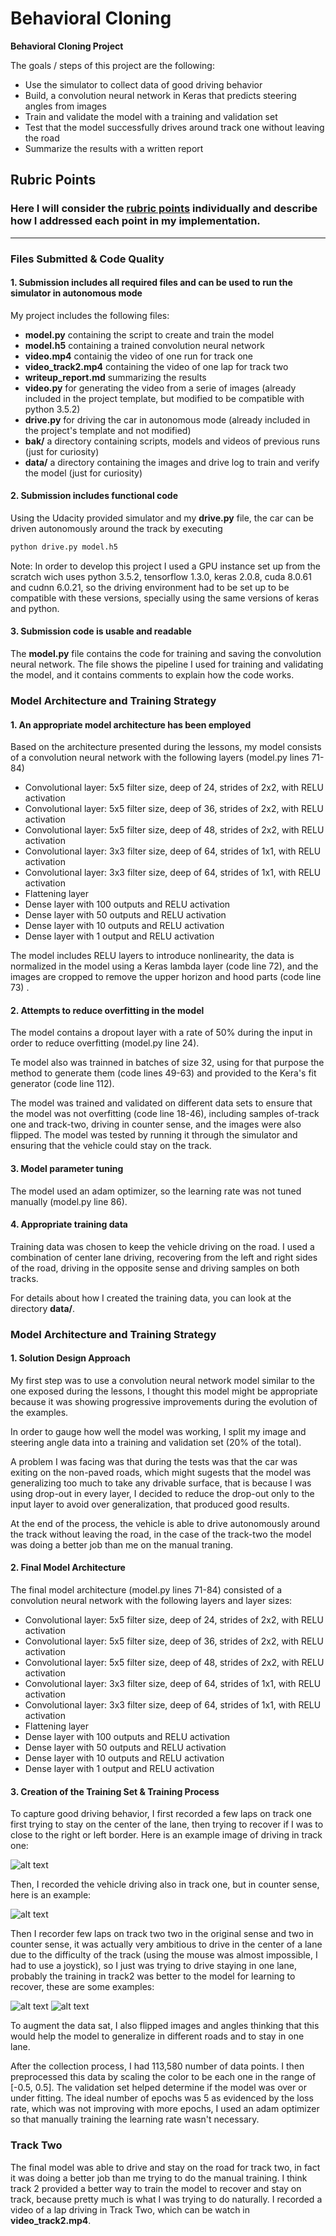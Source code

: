 # **Behavioral Cloning** 


**Behavioral Cloning Project**

The goals / steps of this project are the following:

* Use the simulator to collect data of good driving behavior
* Build, a convolution neural network in Keras that predicts steering angles from images
* Train and validate the model with a training and validation set
* Test that the model successfully drives around track one without leaving the road
* Summarize the results with a written report


[//]: # (Image References)

[image1]: ./examples/track1.jpg "Driving on Track 1"
[image2]: ./examples/track1_counter_sense.jpg "Driving on Track 1 - Counter Sense"
[image3]: ./examples/track2.jpg "Driving on Track 2"
[image4]: ./examples/track2_counter_sense.jpg "Driving on Track 2 - Counter Sense"


## Rubric Points
### Here I will consider the [rubric points](https://review.udacity.com/#!/rubrics/432/view) individually and describe how I addressed each point in my implementation.  

---
### Files Submitted & Code Quality

#### 1. Submission includes all required files and can be used to run the simulator in autonomous mode

My project includes the following files:
* **model.py** containing the script to create and train the model
* **model.h5** containing a trained convolution neural network
* **video.mp4** containig the video of one run for track one
* **video_track2.mp4** containing the video of one lap for track two
* **writeup_report.md** summarizing the results
* **video.py** for generating the video from a serie of images (already included in the project template, but modified to be compatible with python 3.5.2)
* **drive.py** for driving the car in autonomous mode (already included in the project's template and not modified)
* **bak/** a directory containing scripts, models and videos of previous runs (just for curiosity)
* **data/** a directory containing the images and drive log to train and verify the model (just for curiosity)

#### 2. Submission includes functional code
Using the Udacity provided simulator and my **drive.py** file, the car can be driven autonomously around the track by executing 
```sh
python drive.py model.h5
```

Note: In order to develop this project I used a GPU instance set up from the scratch wich uses python 3.5.2, tensorflow 1.3.0,  keras 2.0.8, cuda 8.0.61 and cudnn 6.0.21, so the driving environment had to be set up to be compatible with these versions, specially using the same versions of keras and python. 

#### 3. Submission code is usable and readable

The **model.py** file contains the code for training and saving the convolution neural network. The file shows the pipeline I used for training and validating the model, and it contains comments to explain how the code works.

### Model Architecture and Training Strategy

#### 1. An appropriate model architecture has been employed

Based on the architecture presented during the lessons, my model consists of a convolution neural network with the following layers (model.py lines 71-84)

* Convolutional layer: 5x5 filter size, deep of  24, strides of 2x2,  with RELU activation
* Convolutional layer: 5x5 filter size, deep of  36, strides of 2x2,  with RELU activation
* Convolutional layer: 5x5 filter size, deep of  48, strides of 2x2,  with RELU activation
* Convolutional layer: 3x3 filter size, deep of  64, strides of 1x1,  with RELU activation
* Convolutional layer: 3x3 filter size, deep of  64, strides of 1x1,  with RELU activation
* Flattening layer
* Dense layer with 100 outputs and RELU activation
* Dense layer with 50 outputs and RELU activation
* Dense layer with 10 outputs and RELU activation
* Dense layer with 1 output and RELU activation

The model includes RELU layers to introduce nonlinearity, the data is normalized in the model using a Keras lambda layer (code line 72), and the images are cropped to remove the upper horizon and hood parts (code line 73) . 

#### 2. Attempts to reduce overfitting in the model

The model contains a dropout layer with a rate of 50% during the input in order to reduce overfitting (model.py line 24).

Te model also was trainned in batches of size 32, using for that purpose the method to generate them (code lines 49-63) and provided to the Kera's fit generator (code line 112). 

The model was trained and validated on different data sets to ensure that the model was not overfitting (code line 18-46), including samples of-track one and track-two, driving in counter sense, and the images were also flipped. The model was tested by running it through the simulator and ensuring that the vehicle could stay on the track.

#### 3. Model parameter tuning

The model used an adam optimizer, so the learning rate was not tuned manually (model.py line 86).

#### 4. Appropriate training data

Training data was chosen to keep the vehicle driving on the road. I used a combination of center lane driving, recovering from the left and right sides of the road, driving in the opposite sense and driving samples on both tracks.

For details about how I created the training data, you can look at the directory **data/**. 

### Model Architecture and Training Strategy

#### 1. Solution Design Approach

My first step was to use a convolution neural network model similar to the one exposed during the lessons, I thought this model might be appropriate because it was showing progressive improvements during the evolution of the examples.

In order to gauge how well the model was working, I split my image and steering angle data into a training and validation set (20% of the total).

A problem I was facing was that during the tests was that the car was exiting on the non-paved roads, which might sugests that the model was generalizing too much to take any drivable surface, that is because I was using drop-out in every layer, I decided to reduce the drop-out only to the input layer to avoid over generalization, that produced good results.

At the end of the process, the vehicle is able to drive autonomously around the track without leaving the road, in the case of the track-two the model was doing a better job than me on the manual traning.

#### 2. Final Model Architecture

The final model architecture (model.py lines 71-84) consisted of a convolution neural network with the following layers and layer sizes:

* Convolutional layer: 5x5 filter size, deep of  24, strides of 2x2,  with RELU activation
* Convolutional layer: 5x5 filter size, deep of  36, strides of 2x2,  with RELU activation
* Convolutional layer: 5x5 filter size, deep of  48, strides of 2x2,  with RELU activation
* Convolutional layer: 3x3 filter size, deep of  64, strides of 1x1,  with RELU activation
* Convolutional layer: 3x3 filter size, deep of  64, strides of 1x1,  with RELU activation
* Flattening layer
* Dense layer with 100 outputs and RELU activation
* Dense layer with 50 outputs and RELU activation
* Dense layer with 10 outputs and RELU activation
* Dense layer with 1 output and RELU activation


#### 3. Creation of the Training Set & Training Process

To capture good driving behavior, I first recorded a few laps on track one first trying to stay on the center of the lane, then trying to recover if I was to close to the right or left border. Here is an example image of driving in track one:

![alt text][image1]

Then, I recorded the vehicle driving also in track one, but in counter sense, here is an example:

![alt text][image2]

Then I recorder few laps on track two two in the original sense and two in counter sense, it was actually very ambitious to drive in the center of a lane due to the difficulty of the track (using the mouse was almost impossible, I had to use a joystick), so I just was trying to drive staying in one lane, probably the training in track2 was better to the model for learning to recover, these are some examples:

![alt text][image3]
![alt text][image4]

To augment the data sat, I also flipped images and angles thinking that this would help the model to generalize in different roads and to stay in one lane.

After the collection process, I had 113,580 number of data points. I then preprocessed this data by scaling the color to be each one in the range of [-0.5, 0.5]. The validation set helped determine if the model was over or under fitting. The ideal number of epochs was 5 as evidenced by the loss rate, which was not improving with more epochs, I used an adam optimizer so that manually training the learning rate wasn't necessary.

### Track Two

The final model was able to drive and stay on the road for track two, in fact it was doing a better job than me trying to do the manual training. I think track 2 provided a better way to train the model to recover and stay on track, because pretty much is what I was trying to do naturally. I recorded a video of a lap driving in Track Two, which can be watch in **video_track2.mp4**.
